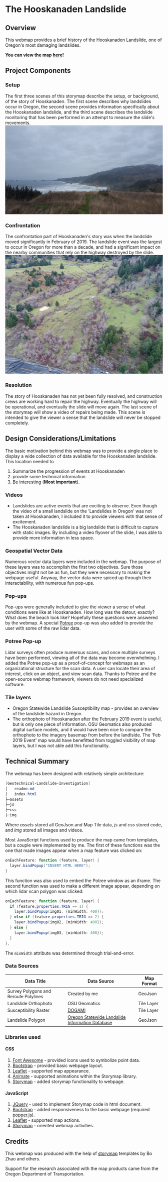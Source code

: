 # The Hooskanaden Landslide
## Overview

This webmap provides a brief history of the Hooskanaden Landslide, one of Oregon's most damaging landslides.

**You can view the map [here](https://geobunn.github.io/Geotechnical-Landslide-Invesitgation/)!**

## Project Components

### Setup
The first three scenes of this storymap describe the setup, or background, of the story of Hooskanaden. The first scene describes why landslides occur in Oregon, the second scene provides information specifically about the Hooskanaden landslide, and the third scene describes the landslide monitoring that has been performed in an attempt to measure the slide's movements.
![Scenic Hooskanaden](img/LR_Scan.jpg)

### Confrontation
The confrontation part of Hooskanaden's story was when the landslide moved significantly in February of 2019. The landslide event was the largest to occur in Oregon for more than a decade, and had a significant impact on the nearby communities that rely on the highway destroyed by the slide.
![Dangerous Hooskanaden](img/img02_zoom.jpg)

### Resolution
The story of Hooskanaden has not yet been fully resolved, and construction crews are working hard to repair the highway. Eventually the highway will be operational, and eventually the slide will move again. The last scene of the storymap will show a video of repairs being made. This scene is intended to give the viewer a sense that the landslide will never be stopped completely.

## Design Considerations/Limitations
The basic motivation behind this webmap was to provide a single place to display a wide collection of data available for the Hooskanaden landslide. This location needed to
1. Summarize the progression of events at Hooskanaden
2. provide some technical information
3. Be interesting (**Most important**).

### Videos
* Landslides are active events that are exciting to observe. Even though the video of a small landslide on the 'Landslides in Oregon' was not taken at Hooskanaden, I included it to provide viewers with that sense of excitement.
* The Hooskanaden landslide is a big landslide that is difficult to capture with static images. By including a video flyover of the slide, I was able to provide more information in less space.

### Geospatial Vector Data
Numerous vector data layers were included in the webmap. The purpose of these layers was to accomplish the first two objectives. Sure those objectives might not be as fun, but they were necessary to making the webpage useful. Anyway, the vector data were spiced up through their interactability, with numerous fun pop-ups.

### Pop-ups
Pop-ups were generally included to give the viewer a sense of what conditions were like at Hooskanaden. How long was the detour, exactly? What does the beach look like? Hopefully these questions were answered by the webmap. A special [Potree](http://www.potree.org/) pop-up was also added to provide the user with some of the raw lidar data.

### Potree Pop-up
Lidar surveys often produce numerous scans, and once multiple surveys have been performed, viewing all of the data may become overwhelming. I added the Potree pop-up as a proof-of-concept for webmaps as an organizational structure for the scan data. A user can locate their area of interest, click on an object, and view scan data. Thanks to Potree and the open-source webmap framework, viewers do not need specialized software.

### Tile layers
* Oregon Statewide Landslide Susceptibility map - provides an overview of the landslide hazard in Oregon.
* The orthophoto of Hooskanaden after the February 2019 event is useful, but is only one piece of information. OSU Geomatics also produced digital surface models, and it would have been nice to compare the orthophoto to the imagery basemap from before the landlside. The 'Feb 2019 Event' map would have benefitted from toggled visibility of map layers, but I was not able add this functionality.

## Technical Summary
The webmap has been designed with relatively simple architecture:
```Powershell
[Geotechnical-Landslide-Investigation]
│   readme.md
│   index.html
├─assets
├─js
├─css
├─img
```
Where *assets* stored all GeoJson and Map Tile data, *js* and *css* stored code, and *img* stored all images and videos.

Most JavaScript functions used to produce the map came from templates, but a couple were implemented by me. The first of these functions was the one that made images appear when a map feature was clicked on:
```Powershell
onEachFeature: function (feature, layer) {
  layer.bindPopup("INSERT HTML HERE");
}
```
This function was also used to embed the Potree window as an iframe. The second function was used to make a different image appear, depending on which lidar scan polygon was clicked:
```Powershell
onEachFeature: function (feature, layer) {
  if (feature.properties.TRIG == 1) {
    layer.bindPopup(img01, {minWidth: 400});
  } else if (feature.properties.TRIG == 2) {
    layer.bindPopup(img02, {minWidth: 400});
  } else {
    layer.bindPopup(img03, {minWidth: 400});
  }
},
```
The `minWidth` attribute was determined through trial-and-error.

### Data Sources
 Data Title | Data Source | Map Format
 --- | --- | ---
Survey Polygons and Reroute Polylines|Created by me|GeoJson
Landslide Orthophoto|OSU Geomatics|Tile Layer
Susceptibility Raster|[DOGAMI](https://www.oregongeology.org/pubs/ofr/p-O-16-02.htm)|Tile Layer
Landslide Polygon|[Oregon Statewide Landslide Information Database](https://www.oregongeology.org/slido/)|GeoJson

### Libraries used
#### CSS
1. [Font Awesome](https://fontawesome.com/?from=io) - provided icons used to symbolize point data.
2. [Bootstrap](https://getbootstrap.com/) - provided basic webpage layout.
3. [Leaflet](https://leafletjs.com/) - supported map appearance.
4. [Animate](https://daneden.github.io/animate.css/) - supported animations within the Storymap library.
5. [Storymap](https://github.com/jakobzhao/storymap) - added storymap functionality to webpage.

#### JavaScript
1. [JQuery](https://jquery.com/) - used to implement Storymap code in html document.
2. [Bootstrap](https://getbootstrap.com/) - added responsiveness to the basic webpage (required [popper.js](https://popper.js.org/)).
3. [Leaflet](https://leafletjs.com/) - supported map actions.
4. [Storymap](https://github.com/jakobzhao/storymap) - oriented webmap activities.

## Credits
This webmap was produced with the help of [storymap](https://github.com/jakobzhao/storymap) templates by Bo Zhao and others.

Support for the research associated with the map products came from the Oregon Department of Transportation.

